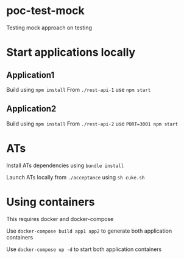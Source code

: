 # poc-test-mock
Testing mock approach on testing

# Start applications locally

## Application1
Build using `npm install`
From `./rest-api-1` use `npm start`

## Application2
Build using `npm install`
From `./rest-api-2` use `PORT=3001 npm start`

# ATs
Install ATs dependencies using `bundle install`

Launch ATs locally from `./acceptance` using `sh cuke.sh`

# Using containers

This requires docker and docker-compose

Use `docker-compose build app1 app2` to generate both application containers

Use `docker-compose up -d` to start both application containers
